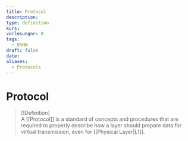 ```yaml
---
title: Protocol
description: 
type: definition
kurs: 
vorlesungnr: 0
tags:
  - OSNW
draft: false
date: 
aliases:
  - Protocols
---
```


# Protocol

> [!Definition]  
> A [[Protocol]] is a standard of concepts and procedures that are required to properly describe how a layer should prepare data for virtual transmission, even for [[Physical Layer|L1]].